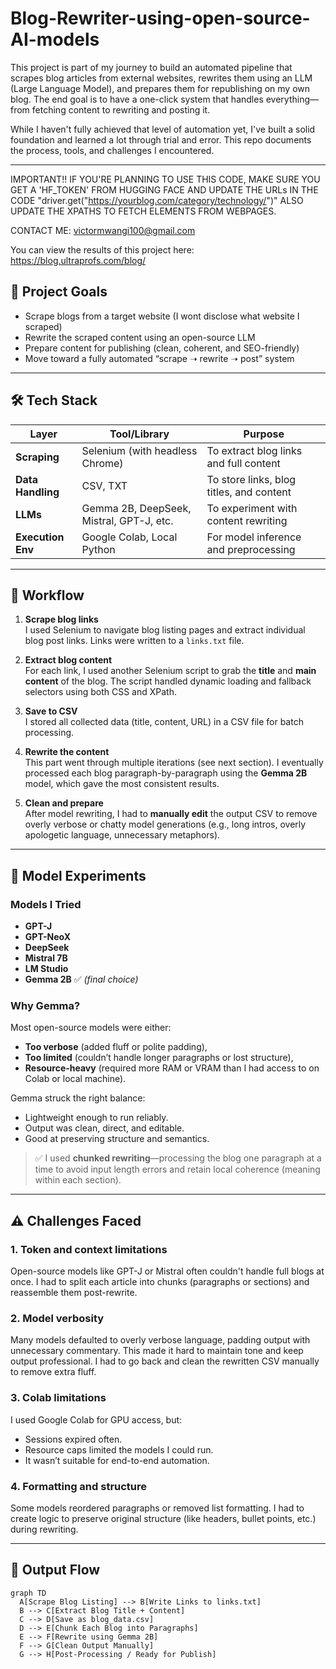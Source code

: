 # Blog-Rewriter-using-open-source-AI-models
This project is part of my journey to build an automated pipeline that scrapes blog articles from external websites, rewrites them using an LLM (Large Language Model), and prepares them for republishing on my own blog. The end goal is to have a one-click system that handles everything—from fetching content to rewriting and posting it.

While I haven't fully achieved that level of automation yet, I've built a solid foundation and learned a lot through trial and error. This repo documents the process, tools, and challenges I encountered.

--- 
IMPORTANT!! IF YOU'RE PLANNING TO USE THIS CODE, MAKE SURE YOU GET A 'HF_TOKEN' FROM HUGGING FACE AND UPDATE THE URLs IN THE CODE "driver.get("https://yourblog.com/category/technology/")" ALSO UPDATE THE XPATHS TO FETCH ELEMENTS FROM WEBPAGES. 

CONTACT ME: victormwangi100@gmail.com

You can view the results of this project here: https://blog.ultraprofs.com/blog/

## 🚀 Project Goals

- Scrape blogs from a target website (I wont disclose what website I scraped)
- Rewrite the scraped content using an open-source LLM
- Prepare content for publishing (clean, coherent, and SEO-friendly)
- Move toward a fully automated “scrape ➝ rewrite ➝ post” system

---

## 🛠️ Tech Stack

| Layer               | Tool/Library                             | Purpose                                 |
|--------------------|-------------------------------------------|-----------------------------------------|
| **Scraping**       | Selenium (with headless Chrome)          | To extract blog links and full content  |
| **Data Handling**  | CSV, TXT                                 | To store links, blog titles, and content|
| **LLMs**           | Gemma 2B, DeepSeek, Mistral, GPT-J, etc. | To experiment with content rewriting    |
| **Execution Env**  | Google Colab, Local Python               | For model inference and preprocessing   |

---

## 🔄 Workflow

1. **Scrape blog links**  
   I used Selenium to navigate blog listing pages and extract individual blog post links. Links were written to a `links.txt` file.

2. **Extract blog content**  
   For each link, I used another Selenium script to grab the **title** and **main content** of the blog. The script handled dynamic loading and fallback selectors using both CSS and XPath.

3. **Save to CSV**  
   I stored all collected data (title, content, URL) in a CSV file for batch processing.

4. **Rewrite the content**  
   This part went through multiple iterations (see next section). I eventually processed each blog paragraph-by-paragraph using the **Gemma 2B** model, which gave the most consistent results.

5. **Clean and prepare**  
   After model rewriting, I had to **manually edit** the output CSV to remove overly verbose or chatty model generations (e.g., long intros, overly apologetic language, unnecessary metaphors).

---

## 🧪 Model Experiments

### Models I Tried

- **GPT-J**
- **GPT-NeoX**
- **DeepSeek**
- **Mistral 7B**
- **LM Studio**
- **Gemma 2B** ✅ *(final choice)*

### Why Gemma?

Most open-source models were either:
- **Too verbose** (added fluff or polite padding),
- **Too limited** (couldn’t handle longer paragraphs or lost structure),
- **Resource-heavy** (required more RAM or VRAM than I had access to on Colab or local machine).

Gemma struck the right balance:
- Lightweight enough to run reliably.
- Output was clean, direct, and editable.
- Good at preserving structure and semantics.

> ✅ I used **chunked rewriting**—processing the blog one paragraph at a time to avoid input length errors and retain local coherence (meaning within each section).

---

## ⚠️ Challenges Faced

### 1. **Token and context limitations**  
Open-source models like GPT-J or Mistral often couldn't handle full blogs at once. I had to split each article into chunks (paragraphs or sections) and reassemble them post-rewrite.

### 2. **Model verbosity**  
Many models defaulted to overly verbose language, padding output with unnecessary commentary. This made it hard to maintain tone and keep output professional. I had to go back and clean the rewritten CSV manually to remove extra fluff.

### 3. **Colab limitations**  
I used Google Colab for GPU access, but:
- Sessions expired often.
- Resource caps limited the models I could run.
- It wasn’t suitable for end-to-end automation.

### 4. **Formatting and structure**  
Some models reordered paragraphs or removed list formatting. I had to create logic to preserve original structure (like headers, bullet points, etc.) during rewriting.

---

## 🔧 Output Flow

```mermaid
graph TD
  A[Scrape Blog Listing] --> B[Write Links to links.txt]
  B --> C[Extract Blog Title + Content]
  C --> D[Save as blog_data.csv]
  D --> E[Chunk Each Blog into Paragraphs]
  E --> F[Rewrite using Gemma 2B]
  F --> G[Clean Output Manually]
  G --> H[Post-Processing / Ready for Publish]
